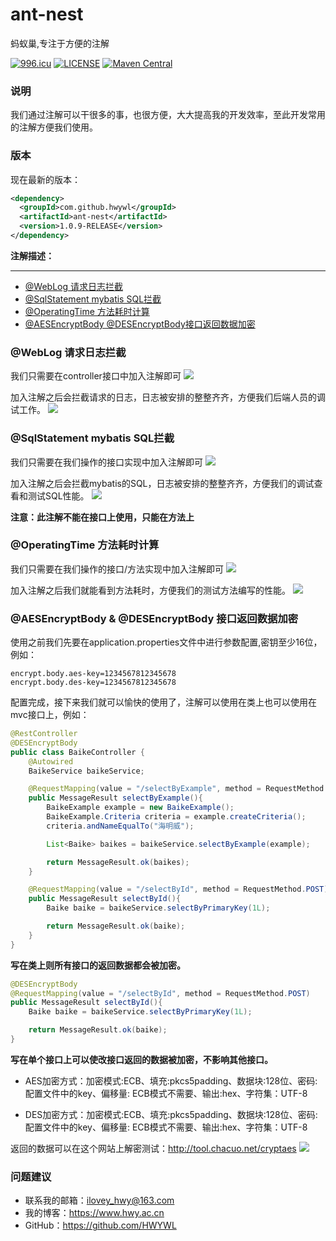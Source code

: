# ant-nest
蚂蚁巢,专注于方便的注解

[![996.icu](https://img.shields.io/badge/link-996.icu-red.svg)](https://996.icu) [![LICENSE](https://img.shields.io/badge/license-Anti%20996-blue.svg)](https://github.com/996icu/996.ICU/blob/master/LICENSE) [![Maven Central](https://img.shields.io/badge/ant--nest-1.0.9--RELEASE-ff69b4.svg)](https://search.maven.org/artifact/com.github.hwywl/ant-nest/1.0.9-RELEASE/jar)
### 说明
我们通过注解可以干很多的事，也很方便，大大提高我的开发效率，至此开发常用的注解方便我们使用。

### 版本
现在最新的版本：
```xml
<dependency>
  <groupId>com.github.hwywl</groupId>
  <artifactId>ant-nest</artifactId>
  <version>1.0.9-RELEASE</version>
</dependency>
```

**注解描述：**

----------

- [@WebLog 请求日志拦截](#WebLog)
- [@SqlStatement mybatis SQL拦截](#SqlStatement)
- [@OperatingTime 方法耗时计算](#OperatingTime)
- [@AESEncryptBody @DESEncryptBody接口返回数据加密](#Encrypt)


<div id="WebLog"></div>

### @WebLog 请求日志拦截
我们只需要在controller接口中加入注解即可
![](https://i.imgur.com/uanFdPX.png)

加入注解之后会拦截请求的日志，日志被安排的整整齐齐，方便我们后端人员的调试工作。
![](https://i.imgur.com/9Zmeyuu.png)

<div id="SqlStatement"></div>

### @SqlStatement mybatis SQL拦截
我们只需要在我们操作的接口实现中加入注解即可
![](https://i.imgur.com/3PR2m1J.png)

加入注解之后会拦截mybatis的SQL，日志被安排的整整齐齐，方便我们的调试查看和测试SQL性能。
![](https://i.imgur.com/3YNBBZs.png)

**注意：此注解不能在接口上使用，只能在方法上**

<div id="OperatingTime"></div>

### @OperatingTime 方法耗时计算
我们只需要在我们操作的接口/方法实现中加入注解即可
![](https://i.imgur.com/0ciWYkr.png)

加入注解之后我们就能看到方法耗时，方便我们的测试方法编写的性能。
![](https://i.imgur.com/N0hSuUH.png)

<div id="Encrypt"></div>

### @AESEncryptBody & @DESEncryptBody 接口返回数据加密
使用之前我们先要在application.properties文件中进行参数配置,密钥至少16位，例如：
```
encrypt.body.aes-key=1234567812345678
encrypt.body.des-key=1234567812345678
```

配置完成，接下来我们就可以愉快的使用了，注解可以使用在类上也可以使用在mvc接口上，例如：
```java
@RestController
@DESEncryptBody
public class BaikeController {
    @Autowired
    BaikeService baikeService;

    @RequestMapping(value = "/selectByExample", method = RequestMethod.POST)
    public MessageResult selectByExample(){
        BaikeExample example = new BaikeExample();
        BaikeExample.Criteria criteria = example.createCriteria();
        criteria.andNameEqualTo("海明威");

        List<Baike> baikes = baikeService.selectByExample(example);

        return MessageResult.ok(baikes);
    }

    @RequestMapping(value = "/selectById", method = RequestMethod.POST)
    public MessageResult selectById(){
        Baike baike = baikeService.selectByPrimaryKey(1L);

        return MessageResult.ok(baike);
    }
}
```
**写在类上则所有接口的返回数据都会被加密。**

```java
@DESEncryptBody
@RequestMapping(value = "/selectById", method = RequestMethod.POST)
public MessageResult selectById(){
    Baike baike = baikeService.selectByPrimaryKey(1L);

    return MessageResult.ok(baike);
}
```
**写在单个接口上可以使改接口返回的数据被加密，不影响其他接口。**


- AES加密方式：加密模式:ECB、填充:pkcs5padding、数据块:128位、密码: 配置文件中的key、偏移量: ECB模式不需要、输出:hex、字符集：UTF-8

- DES加密方式：加密模式:ECB、填充:pkcs5padding、数据块:128位、密码: 配置文件中的key、偏移量: ECB模式不需要、输出:hex、字符集：UTF-8

返回的数据可以在这个网站上解密测试：http://tool.chacuo.net/cryptaes
![](https://i.imgur.com/6RQTVG8.png)

### 问题建议

- 联系我的邮箱：ilovey_hwy@163.com
- 我的博客：https://www.hwy.ac.cn
- GitHub：https://github.com/HWYWL

